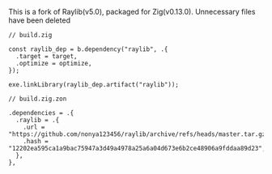 This is a fork of Raylib(v5.0), packaged for Zig(v0.13.0). Unnecessary files have been deleted

```
// build.zig

const raylib_dep = b.dependency("raylib", .{
  .target = target,
  .optimize = optimize,
});

exe.linkLibrary(raylib_dep.artifact("raylib"));
```

```
// build.zig.zon

.dependencies = .{
  .raylib = .{
    .url = "https://github.com/nonya123456/raylib/archive/refs/heads/master.tar.gz",
    .hash = "12202ea595ca1a9bac75947a3d49a4978a25a6a04d673e6b2ce48906a9fddaa89d23",
  },
},
```
